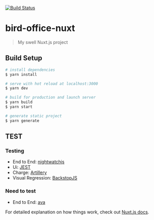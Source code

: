 [![Build Status](https://travis-ci.org/jf-swain/bird-office-nuxt.svg?branch=master)](https://travis-ci.org/jf-swain/bird-office-nuxt)

# bird-office-nuxt

> My swell Nuxt.js project

## Build Setup

```bash
# install dependencies
$ yarn install

# serve with hot reload at localhost:3000
$ yarn dev

# build for production and launch server
$ yarn build
$ yarn start

# generate static project
$ yarn generate
```

## TEST

### Testing

- End to End: [nightwatchjs](https://nightwatchjs.org/)
- Ui: [JEST](https://jestjs.io/)
- Charge: [Artillery](https://artillery.io/)
- Visual Regression: [BackstopJS](https://garris.github.io/BackstopJS/)

### Need to test

- End to End: [ava](https://github.com/avajs/ava)

For detailed explanation on how things work, check out [Nuxt.js docs](https://nuxtjs.org).

